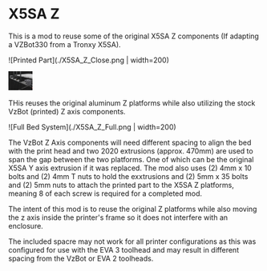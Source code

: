 # X5SA Z
This is a mod to reuse some of the original X5SA Z components (If adapting a VZBot330 from a Tronxy X5SA).

![Printed Part](./X5SA_Z_Close.png | width=200)

<img src="./X5SA_Z_Close.png" alt="Printed Part" width="48">

THis reuses the original aluminum Z platforms while also utilizing the stock VzBot (printed) Z axis components. 

![Full Bed System](./X5SA_Z_Full.png | width=200)

The VzBot Z Axis components will need different spacing to align the bed with the print head and two 2020 extrusions (approx. 470mm) are used to span the gap between the two platforms. One of which can be the original X5SA Y axis extrusion if it was replaced. The mod also uses (2) 4mm x 10 bolts and (2) 4mm T nuts to hold the exxtrusions and (2) 5mm x 35 bolts and (2) 5mm nuts to attach the printed part to the X5SA Z platforms, meaning 8 of each screw is required for a completed mod.

The intent of this mod is to reuse the original Z platforms while also moving the z axis inside the printer's frame so it does not interfere with an enclosure.

The included spacre may not work for all printer configurations as this was configured for use with the EVA 3 toolhead and may result in different spacing from the VzBot or EVA 2 toolheads.
